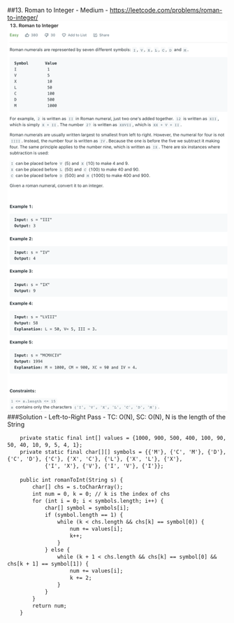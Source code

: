 ##13. Roman to Integer - Medium - https://leetcode.com/problems/roman-to-integer/
![Img of 13. Roman to Integer](imgs/13.%20Roman%20to%20Integer.png)
###Solution - Left-to-Right Pass - TC: O(N), SC: O(N), N is the length of the String
```
    private static final int[] values = {1000, 900, 500, 400, 100, 90, 50, 40, 10, 9, 5, 4, 1};
    private static final char[][] symbols = {{'M'}, {'C', 'M'}, {'D'}, {'C', 'D'}, {'C'}, {'X', 'C'}, {'L'}, {'X', 'L'}, {'X'},
            {'I', 'X'}, {'V'}, {'I', 'V'}, {'I'}};

    public int romanToInt(String s) {
        char[] chs = s.toCharArray();
        int num = 0, k = 0; // k is the index of chs
        for (int i = 0; i < symbols.length; i++) {
            char[] symbol = symbols[i];
            if (symbol.length == 1) {
                while (k < chs.length && chs[k] == symbol[0]) {
                    num += values[i];
                    k++;
                }
            } else {
                while (k + 1 < chs.length && chs[k] == symbol[0] && chs[k + 1] == symbol[1]) {
                    num += values[i];
                    k += 2;
                }
            }
        }
        return num;
    }
```